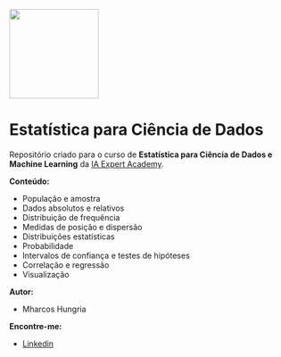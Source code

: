 <img src="https://cdn.shortpixel.ai/spai/w_353+q_+ret_img+to_webp/https://iaexpert.academy/wp-content/uploads/2020/06/iaexpert-logo-1.png"  width="160">

# Estatística para Ciência de Dados

Repositório criado para o curso de **Estatística para Ciência de Dados e Machine Learning** da [IA Expert Academy](https://iaexpert.academy).

__Conteúdo:__

- População e amostra
- Dados absolutos e relativos
- Distribuição de frequência
- Medidas de posição e dispersão
- Distribuições estatísticas
- Probabilidade
- Intervalos de confiança e testes de hipóteses
- Correlação e regressão
- Visualização

__Autor:__  

- Mharcos Hungria
    
__Encontre-me:__  

-  [Linkedin](www.linkedin.com/in/mharcoshungria)
